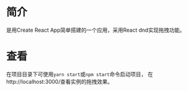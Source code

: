 # 简介
是用Create React App简单搭建的一个应用，采用React dnd实现拖拽功能。

# 查看
在项目目录下可使用`yarn start`或`npm start`命令启动项目，
在http://localhost:3000/查看实例的拖拽效果。



